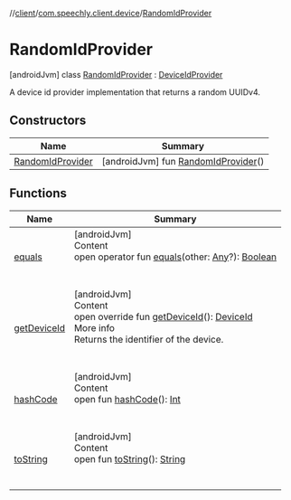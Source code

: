 //[client](../../index.md)/[com.speechly.client.device](../index.md)/[RandomIdProvider](index.md)



# RandomIdProvider  
 [androidJvm] class [RandomIdProvider](index.md) : [DeviceIdProvider](../-device-id-provider/index.md)

A device id provider implementation that returns a random UUIDv4.

   


## Constructors  
  
|  Name|  Summary| 
|---|---|
| <a name="com.speechly.client.device/RandomIdProvider/RandomIdProvider/#/PointingToDeclaration/"></a>[RandomIdProvider](-random-id-provider.md)| <a name="com.speechly.client.device/RandomIdProvider/RandomIdProvider/#/PointingToDeclaration/"></a> [androidJvm] fun [RandomIdProvider](-random-id-provider.md)()   <br>


## Functions  
  
|  Name|  Summary| 
|---|---|
| <a name="kotlin/Any/equals/#kotlin.Any?/PointingToDeclaration/"></a>[equals](../../com.speechly.ui/-speechly-button/index.md#%5Bkotlin%2FAny%2Fequals%2F%23kotlin.Any%3F%2FPointingToDeclaration%2F%5D%2FFunctions%2F-752291050)| <a name="kotlin/Any/equals/#kotlin.Any?/PointingToDeclaration/"></a>[androidJvm]  <br>Content  <br>open operator fun [equals](../../com.speechly.ui/-speechly-button/index.md#%5Bkotlin%2FAny%2Fequals%2F%23kotlin.Any%3F%2FPointingToDeclaration%2F%5D%2FFunctions%2F-752291050)(other: [Any](https://kotlinlang.org/api/latest/jvm/stdlib/kotlin/-any/index.html)?): [Boolean](https://kotlinlang.org/api/latest/jvm/stdlib/kotlin/-boolean/index.html)  <br><br><br>
| <a name="com.speechly.client.device/RandomIdProvider/getDeviceId/#/PointingToDeclaration/"></a>[getDeviceId](get-device-id.md)| <a name="com.speechly.client.device/RandomIdProvider/getDeviceId/#/PointingToDeclaration/"></a>[androidJvm]  <br>Content  <br>open override fun [getDeviceId](get-device-id.md)(): [DeviceId](../index.md#%5Bcom.speechly.client.device%2FDeviceId%2F%2F%2FPointingToDeclaration%2F%5D%2FClasslikes%2F-752291050)  <br>More info  <br>Returns the identifier of the device.  <br><br><br>
| <a name="kotlin/Any/hashCode/#/PointingToDeclaration/"></a>[hashCode](../../com.speechly.ui/-speechly-button/index.md#%5Bkotlin%2FAny%2FhashCode%2F%23%2FPointingToDeclaration%2F%5D%2FFunctions%2F-752291050)| <a name="kotlin/Any/hashCode/#/PointingToDeclaration/"></a>[androidJvm]  <br>Content  <br>open fun [hashCode](../../com.speechly.ui/-speechly-button/index.md#%5Bkotlin%2FAny%2FhashCode%2F%23%2FPointingToDeclaration%2F%5D%2FFunctions%2F-752291050)(): [Int](https://kotlinlang.org/api/latest/jvm/stdlib/kotlin/-int/index.html)  <br><br><br>
| <a name="kotlin/Any/toString/#/PointingToDeclaration/"></a>[toString](../../com.speechly.client.speech/-client/-companion/index.md#%5Bkotlin%2FAny%2FtoString%2F%23%2FPointingToDeclaration%2F%5D%2FFunctions%2F-752291050)| <a name="kotlin/Any/toString/#/PointingToDeclaration/"></a>[androidJvm]  <br>Content  <br>open fun [toString](../../com.speechly.client.speech/-client/-companion/index.md#%5Bkotlin%2FAny%2FtoString%2F%23%2FPointingToDeclaration%2F%5D%2FFunctions%2F-752291050)(): [String](https://kotlinlang.org/api/latest/jvm/stdlib/kotlin/-string/index.html)  <br><br><br>

